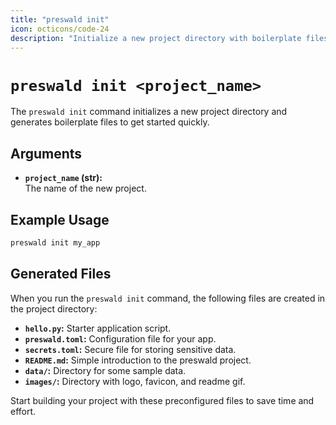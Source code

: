 ```yaml
---
title: "preswald init"
icon: octicons/code-24
description: "Initialize a new project directory with boilerplate files."
---
```


# `preswald init <project_name>`

The `preswald init` command initializes a new project directory and generates boilerplate files to get started quickly.

## Arguments

- **`project_name` (str):**  
  The name of the new project.

## Example Usage

```bash
preswald init my_app
```

## Generated Files

When you run the `preswald init` command, the following files are created in the project directory:

- **`hello.py`:** Starter application script.
- **`preswald.toml`:** Configuration file for your app.
- **`secrets.toml`:** Secure file for storing sensitive data.
- **`README.md`:** Simple introduction to the preswald project.
- **`data/`:** Directory for some sample data.
- **`images/`:** Directory with logo, favicon, and readme gif.

Start building your project with these preconfigured files to save time and effort.